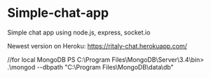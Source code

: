 # Simple-chat-app
Simple chat app using node.js, express, socket.io

Newest version on Heroku: https://ritaly-chat.herokuapp.com/  

//for local MongoDB 
PS C:\Program Files\MongoDB\Server\3.4\bin> .\mongod --dbpath "C:\Program Files\MongoDB\data\db"